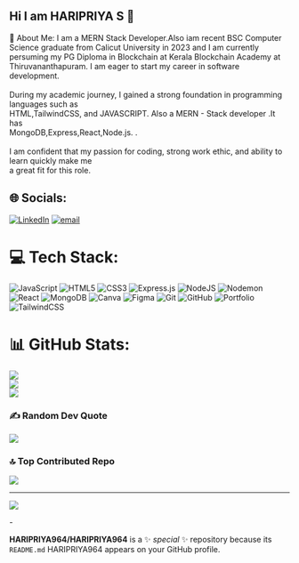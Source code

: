 ## Hi I am HARIPRIYA S 👋

 💫 About Me:
I am a  MERN Stack  Developer.Also iam  recent BSC Computer Science graduate from Calicut University in 2023 and I am currently persuming  my  PG Diploma in Blockchain at Kerala Blockchain Academy at Thiruvananthapuram. I am  eager to start my career in software development.<br><br>During my academic journey, I gained a strong foundation in programming languages such as<br>HTML,TailwindCSS, and JAVASCRIPT. Also a MERN - Stack developer .It has<br>MongoDB,Express,React,Node.js. .<br><br>I am confident that my passion for coding, strong work ethic, and ability to learn quickly make me<br>a great fit for this role.


## 🌐 Socials:
[![LinkedIn](https://img.shields.io/badge/LinkedIn-%230077B5.svg?logo=linkedin&logoColor=white)](https://linkedin.com/in/www.linkedin.com/in/haripriya-s-198b8223b) [![email](https://img.shields.io/badge/Email-D14836?logo=gmail&logoColor=white)](mailto:haripriyas7012@gmail.com) 

# 💻 Tech Stack:
![JavaScript](https://img.shields.io/badge/javascript-%23323330.svg?style=for-the-badge&logo=javascript&logoColor=%23F7DF1E) ![HTML5](https://img.shields.io/badge/html5-%23E34F26.svg?style=for-the-badge&logo=html5&logoColor=white) ![CSS3](https://img.shields.io/badge/css3-%231572B6.svg?style=for-the-badge&logo=css3&logoColor=white) ![Express.js](https://img.shields.io/badge/express.js-%23404d59.svg?style=for-the-badge&logo=express&logoColor=%2361DAFB) ![NodeJS](https://img.shields.io/badge/node.js-6DA55F?style=for-the-badge&logo=node.js&logoColor=white) ![Nodemon](https://img.shields.io/badge/NODEMON-%23323330.svg?style=for-the-badge&logo=nodemon&logoColor=%BBDEAD) ![React](https://img.shields.io/badge/react-%2320232a.svg?style=for-the-badge&logo=react&logoColor=%2361DAFB) ![MongoDB](https://img.shields.io/badge/MongoDB-%234ea94b.svg?style=for-the-badge&logo=mongodb&logoColor=white) ![Canva](https://img.shields.io/badge/Canva-%2300C4CC.svg?style=for-the-badge&logo=Canva&logoColor=white) ![Figma](https://img.shields.io/badge/figma-%23F24E1E.svg?style=for-the-badge&logo=figma&logoColor=white) ![Git](https://img.shields.io/badge/git-%23F05033.svg?style=for-the-badge&logo=git&logoColor=white) ![GitHub](https://img.shields.io/badge/github-%23121011.svg?style=for-the-badge&logo=github&logoColor=white) ![Portfolio](https://img.shields.io/badge/Portfolio-%23000000.svg?style=for-the-badge&logo=firefox&logoColor=#FF7139) ![TailwindCSS](https://img.shields.io/badge/tailwindcss-%2338B2AC.svg?style=for-the-badge&logo=tailwind-css&logoColor=white)
# 📊 GitHub Stats:
![](https://github-readme-stats.vercel.app/api?username=HARIPRIYA964&theme=dark&hide_border=false&include_all_commits=false&count_private=false)<br/>
![](https://nirzak-streak-stats.vercel.app/?user=HARIPRIYA964&theme=dark&hide_border=false)<br/>
![](https://github-readme-stats.vercel.app/api/top-langs/?username=HARIPRIYA964&theme=dark&hide_border=false&include_all_commits=false&count_private=false&layout=compact)

### ✍️ Random Dev Quote
![](https://quotes-github-readme.vercel.app/api?type=horizontal&theme=radical)

### 🔝 Top Contributed Repo
![](https://github-contributor-stats.vercel.app/api?username=HARIPRIYA964&limit=5&theme=dark&combine_all_yearly_contributions=true)

---
[![](https://visitcount.itsvg.in/api?id=HARIPRIYA964&icon=0&color=0)](https://visitcount.itsvg.in)

<!-- Proudly created with GPRM ( https://gprm.itsvg.in ) -->-
**HARIPRIYA964/HARIPRIYA964** is a ✨ _special_ ✨ repository because its `README.md` HARIPRIYA964 appears on your GitHub profile.


